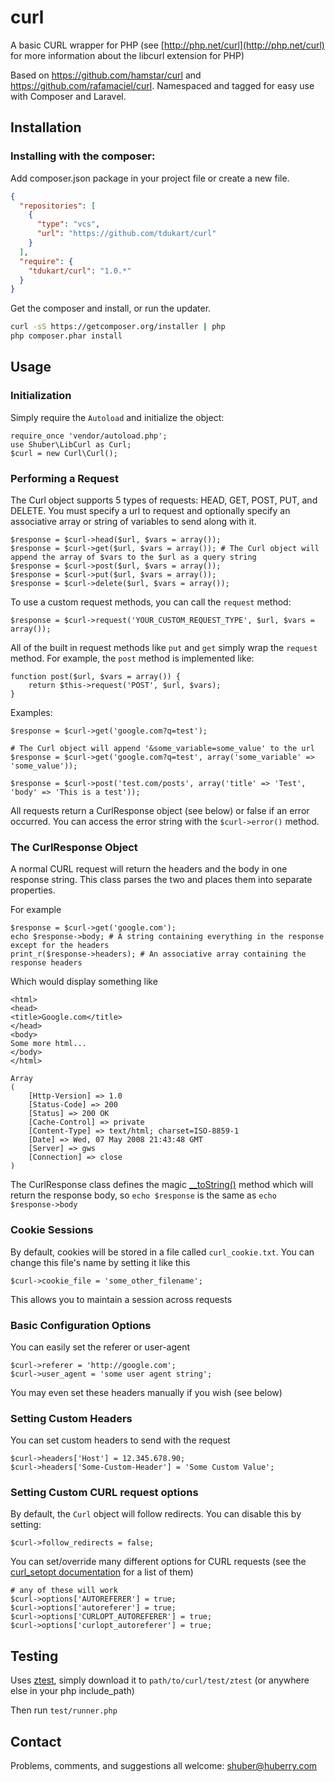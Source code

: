 # curl

A basic CURL wrapper for PHP (see [http://php.net/curl](http://php.net/curl) for more information about the libcurl extension for PHP)

Based on https://github.com/hamstar/curl and https://github.com/rafamaciel/curl. Namespaced and tagged for easy use with Composer and Laravel.


## Installation

### Installing with the composer:
  
Add composer.json package in your project file or create a new file.  
```json
{
  "repositories": [
    {
      "type": "vcs",
      "url": "https://github.com/tdukart/curl"
    }
  ],
  "require": {
    "tdukart/curl": "1.0.*"
  }
}
```  
Get the composer and install, or run the updater.  
```bash
curl -sS https://getcomposer.org/installer | php  
php composer.phar install
```  

## Usage

### Initialization

Simply require the `Autoload` and initialize the object:

	require_once 'vendor/autoload.php';
    use Shuber\LibCurl as Curl;
	$curl = new Curl\Curl();


### Performing a Request

The Curl object supports 5 types of requests: HEAD, GET, POST, PUT, and DELETE. You must specify a url to request and optionally specify an associative array or string of variables to send along with it.

	$response = $curl->head($url, $vars = array());
	$response = $curl->get($url, $vars = array()); # The Curl object will append the array of $vars to the $url as a query string
	$response = $curl->post($url, $vars = array());
	$response = $curl->put($url, $vars = array());
	$response = $curl->delete($url, $vars = array());

To use a custom request methods, you can call the `request` method:

	$response = $curl->request('YOUR_CUSTOM_REQUEST_TYPE', $url, $vars = array());

All of the built in request methods like `put` and `get` simply wrap the `request` method. For example, the `post` method is implemented like:

	function post($url, $vars = array()) {
	    return $this->request('POST', $url, $vars);
	}

Examples:

	$response = $curl->get('google.com?q=test');

	# The Curl object will append '&some_variable=some_value' to the url
	$response = $curl->get('google.com?q=test', array('some_variable' => 'some_value'));
	
	$response = $curl->post('test.com/posts', array('title' => 'Test', 'body' => 'This is a test'));

All requests return a CurlResponse object (see below) or false if an error occurred. You can access the error string with the `$curl->error()` method.


### The CurlResponse Object

A normal CURL request will return the headers and the body in one response string. This class parses the two and places them into separate properties.

For example

	$response = $curl->get('google.com');
	echo $response->body; # A string containing everything in the response except for the headers
	print_r($response->headers); # An associative array containing the response headers

Which would display something like

	<html>
	<head>
	<title>Google.com</title>
	</head>
	<body>
	Some more html...
	</body>
	</html>

	Array
	(
	    [Http-Version] => 1.0
	    [Status-Code] => 200
	    [Status] => 200 OK
	    [Cache-Control] => private
	    [Content-Type] => text/html; charset=ISO-8859-1
	    [Date] => Wed, 07 May 2008 21:43:48 GMT
	    [Server] => gws
	    [Connection] => close
	)
	
The CurlResponse class defines the magic [__toString()](http://php.net/__toString) method which will return the response body, so `echo $response` is the same as `echo $response->body`


### Cookie Sessions

By default, cookies will be stored in a file called `curl_cookie.txt`. You can change this file's name by setting it like this

	$curl->cookie_file = 'some_other_filename';

This allows you to maintain a session across requests


### Basic Configuration Options

You can easily set the referer or user-agent

	$curl->referer = 'http://google.com';
	$curl->user_agent = 'some user agent string';

You may even set these headers manually if you wish (see below)


### Setting Custom Headers

You can set custom headers to send with the request

	$curl->headers['Host'] = 12.345.678.90;
	$curl->headers['Some-Custom-Header'] = 'Some Custom Value';


### Setting Custom CURL request options

By default, the `Curl` object will follow redirects. You can disable this by setting:

	$curl->follow_redirects = false;

You can set/override many different options for CURL requests (see the [curl_setopt documentation](http://php.net/curl_setopt) for a list of them)

	# any of these will work
	$curl->options['AUTOREFERER'] = true;
	$curl->options['autoreferer'] = true;
	$curl->options['CURLOPT_AUTOREFERER'] = true;
	$curl->options['curlopt_autoreferer'] = true;


## Testing

Uses [ztest](http://github.com/jaz303/ztest), simply download it to `path/to/curl/test/ztest` (or anywhere else in your php include_path)

Then run `test/runner.php`


## Contact

Problems, comments, and suggestions all welcome: [shuber@huberry.com](mailto:shuber@huberry.com)
